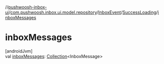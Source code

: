 //[pushwoosh-inbox-ui](../../../../index.md)/[com.pushwoosh.inbox.ui.model.repository](../../index.md)/[InboxEvent](../index.md)/[SuccessLoading](index.md)/[inboxMessages](inbox-messages.md)

# inboxMessages

[androidJvm]\
val [inboxMessages](inbox-messages.md): [Collection](https://kotlinlang.org/api/latest/jvm/stdlib/kotlin-stdlib/kotlin.collections/-collection/index.html)&lt;InboxMessage&gt;
